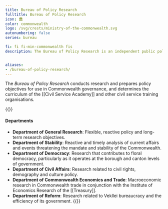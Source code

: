 ```yaml
---
title: Bureau of Policy Research
fulltitle: Bureau of Policy Research
icon: 🏛️
color: commonwealth
logo: /svg/crests/ministry-of-the-commonwealth.svg
autonumbering: false
series: bureau

fi: fi fi-min-commonwealth fis
description: The Bureau of Policy Research is an independent public policy organisation for the Ministry of the Commonwealth.


aliases:
- /bureau-of-policy-research/
---
```

The *Bureau of Policy Research* conducts research and prepares policy objectives for use in Commonwealth governance, and determines the curriculum of the [[Civil Service Academy]] and other civil service training organisations.

{{<note panel>}}
#### Departments

* **Department of General Research**: Flexible, reactive policy and long-term research objectives.
* **Department of Stability**: Reactive and timely analysis of current affairs and events threatening the mandate and stability of the Commonwealth.
* **Department of Democracy**: Research that contributes to floral democracy, particularly as it operates at the borough and canton levels of government.
* **Department of Civil Affairs**: Research related to civil rights, demography and culture policy.
* **Department of Commonwealth Economics and Trade**: Macroeconomic research in Commonwealth trade in conjunction with the Institute of Economics Research of the [[Treasury]].
* **Department of Reform**: Research related to Vekllei bureaucracy and the efficiency of its government.
{{</note>}}